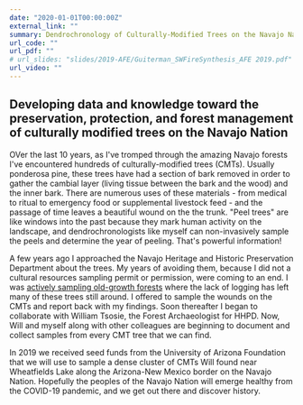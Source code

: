 ```yaml
---
date: "2020-01-01T00:00:00Z"
external_link: ""
summary: Dendrochronology of Culturally-Modified Trees on the Navajo Nation
url_code: ""
url_pdf: ""
# url_slides: "slides/2019-AFE/Guiterman_SWFireSynthesis_AFE 2019.pdf"
url_video: ""
---
```

## Developing data and knowledge toward the preservation, protection, and forest management of culturally modified trees on the Navajo Nation

OVer the last 10 years, as I've tromped through the amazing Navajo forests I've encountered hundreds of culturally-modified trees (CMTs). Usually ponderosa pine, these trees have had a section of bark removed in order to gather the cambial layer (living tissue between the bark and the wood) and the inner bark. There are numerous uses of these materials - from medical to ritual to emergency food or supplemental livestock feed - and the passage of time leaves a beautiful wound on the the trunk. "Peel trees" are like windows into the past because they mark human activity on the landscape, and dendrochronologists like myself can non-invasively sample the peels and determine the year of peeling. That's powerful information!

A few years ago I approached the Navajo Heritage and Historic Preservation Department about the trees. My years of avoiding them, because I did not a cultural resources sampling permit or permission, were coming to an end. I was [actively sampling old-growth forests](https://chguiterman.github.io/Nav_report/) where the lack of logging has left many of these trees still around. I offered to sample the wounds on the CMTs and report back with my findings. Soon thereafter I began to collaborate with William Tsosie, the Forest Archaeologist for HHPD. Now, Will and myself along with other colleagues are beginning to document and collect samples from every CMT tree that we can find. 

In 2019 we received seed funds from the University of Arizona Foundation that we will use to sample a dense cluster of CMTs Will found near Wheatfields Lake along the Arizona-New Mexico border on the Navajo Nation. Hopefully the peoples of the Navajo Nation will emerge healthy from the COVID-19 pandemic, and we get out there and discover history.